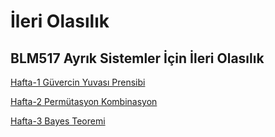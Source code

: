 # İleri Olasılık

## BLM517 Ayrık Sistemler İçin İleri Olasılık

[Hafta-1 Güvercin Yuvası Prensibi](GuvercinYuvasi.md)

[Hafta-2 Permütasyon Kombinasyon](Permutasyon_Kombinsayon.ipynb)

[Hafta-3 Bayes Teoremi](BayesTeoremi.ipynb)
